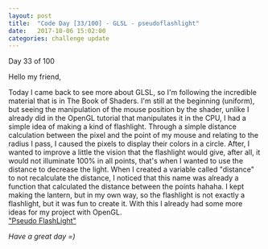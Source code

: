 ```yaml
---
layout: post
title:  "Code Day [33/100] - GLSL - pseudoflashlight"
date:   2017-10-06 15:02:00
categories: challenge update
---
```


Day 33 of 100

Hello my friend,

Today I came back to see more about GLSL, so I'm following the incredible material that is in The Book of Shaders. I'm still at the beginning (uniform), but seeing the manipulation of the mouse position by the shader, unlike I already did in the OpenGL tutorial that manipulates it in the CPU, I had a simple idea of making a kind of flashlight. Through a simple distance calculation between the pixel and the point of my mouse and relating to the radius I pass, I caused the pixels to display their colors in a circle. After, I wanted to improve a little the vision that the flashlight would give, after all, it would not illuminate 100% in all points, that's when I wanted to use the distance to decrease the light. When I created a variable called "distance" to not recalculate the distance, I noticed that this name was already a function that calculated the distance between the points hahaha. I kept making the lantern, but in my own way, so the flashlight is not exactly a flashlight, but it was fun to create it. With this I already had some more ideas for my project with OpenGL.   
["Pseudo FlashLight"][PseudoFlashLight]

_Have a great day =)_


[PseudoFlashLight]: http://thebookofshaders.com/edit.php?log=171006174431